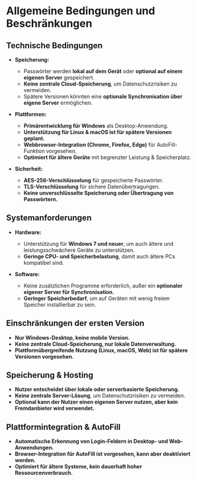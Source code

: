 # Allgemeine Bedingungen und Beschränkungen

## Technische Bedingungen
- **Speicherung:**  
  - Passwörter werden **lokal auf dem Gerät** oder **optional auf einem eigenen Server** gespeichert.  
  - **Keine zentrale Cloud-Speicherung**, um Datenschutzrisiken zu vermeiden.  
  - Spätere Versionen könnten eine **optionale Synchronisation über eigene Server** ermöglichen.  

- **Plattformen:**  
  - **Primärentwicklung für Windows** als Desktop-Anwendung.  
  - **Unterstützung für Linux & macOS ist für spätere Versionen geplant.**  
  - **Webbrowser-Integration (Chrome, Firefox, Edge)** für AutoFill-Funktion vorgesehen.  
  - **Optimiert für ältere Geräte** mit begrenzter Leistung & Speicherplatz.  

- **Sicherheit:**  
  - **AES-256-Verschlüsselung** für gespeicherte Passwörter.  
  - **TLS-Verschlüsselung** für sichere Datenübertragungen.  
  - **Keine unverschlüsselte Speicherung oder Übertragung von Passwörtern.**  

## Systemanforderungen
- **Hardware:**  
  - Unterstützung für **Windows 7 und neuer**, um auch ältere und leistungsschwächere Geräte zu unterstützen.  
  - **Geringe CPU- und Speicherbelastung**, damit auch ältere PCs kompatibel sind.  

- **Software:**  
  - Keine zusätzlichen Programme erforderlich, außer ein **optionaler eigener Server für Synchronisation.**  
  - **Geringer Speicherbedarf**, um auf Geräten mit wenig freiem Speicher installierbar zu sein.  

## Einschränkungen der ersten Version
- **Nur Windows-Desktop, keine mobile Version.**  
- **Keine zentrale Cloud-Speicherung, nur lokale Datenverwaltung.**  
- **Plattformübergreifende Nutzung (Linux, macOS, Web) ist für spätere Versionen vorgesehen.**  

## Speicherung & Hosting
- **Nutzer entscheidet über lokale oder serverbasierte Speicherung.**  
- **Keine zentrale Server-Lösung**, um Datenschutzrisiken zu vermeiden.  
- **Optional kann der Nutzer einen eigenen Server nutzen, aber kein Fremdanbieter wird verwendet.**  

## Plattformintegration & AutoFill
- **Automatische Erkennung von Login-Feldern in Desktop- und Web-Anwendungen.**  
- **Browser-Integration für AutoFill ist vorgesehen, kann aber deaktiviert werden.**  
- **Optimiert für ältere Systeme, kein dauerhaft hoher Ressourcenverbrauch.**  
